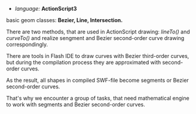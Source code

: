   * _language:_ **ActionScript3**

basic geom classes:
**Bezier, Line, Intersection.**

There are two methods, that are used in ActionScript drawing: _lineTo()_ and _curveTo()_ and realize sengment and Bezier second-order curve drawing correspondingly.

There are tools in Flash IDE to draw curves with Bezier third-order curves, but during the compilation process they are approximated with second-order curves.

As the result, all shapes in compiled SWF-file become segments or Bezier second-order curves.

That's why we encounter a group of tasks, that need mathematical engine to work with segments and Bezier second-order curves.